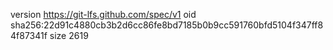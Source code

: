 version https://git-lfs.github.com/spec/v1
oid sha256:22d91c4880cb3b2d6cc86fe8bd7185b0b9cc591760bfd5104f347ff84f87341f
size 2619
